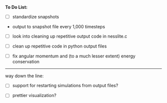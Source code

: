 **To Do List:**  
- [ ] standardize snapshots  
- output to snapshot file every 1,000 timesteps  

- [ ] look into cleaning up repetitive output code in nesslite.c

- [ ] clean up repetitive code in python output files

- [ ] fix angular momentum and (to a much lesser extent) energy conservation

----------------------------------------------------------------------------

way down the line:

- [ ] support for restarting simulations from output files?

- [ ] prettier visualization?

